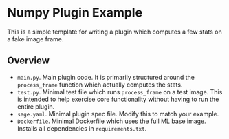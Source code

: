 # Numpy Plugin Example

This is a simple template for writing a plugin which computes a few stats on a fake image frame.

## Overview

* `main.py`. Main plugin code. It is primarily structured around the `process_frame` function which actually computes the stats.
* `test.py`. Minimal test file which runs `process_frame` on a test image. This is intended to help exercise core functionality without having to run the entire plugin.
* `sage.yaml`. Minimal plugin spec file. Modify this to match your example.
* `Dockerfile`. Minimal Dockerfile which uses the full ML base image. Installs all dependencies in `requirements.txt`.
